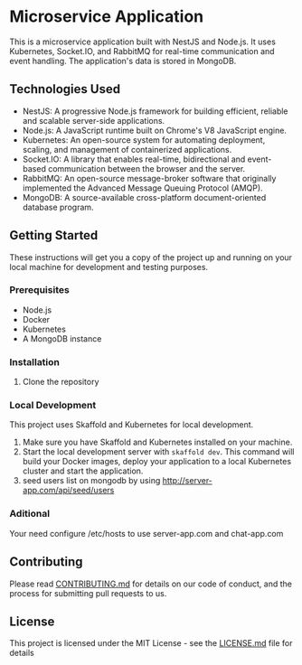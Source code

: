 # Microservice Application

This is a microservice application built with NestJS and Node.js. It uses Kubernetes, Socket.IO, and RabbitMQ for real-time communication and event handling. The application's data is stored in MongoDB.

## Technologies Used

- NestJS: A progressive Node.js framework for building efficient, reliable and scalable server-side applications.
- Node.js: A JavaScript runtime built on Chrome's V8 JavaScript engine.
- Kubernetes: An open-source system for automating deployment, scaling, and management of containerized applications.
- Socket.IO: A library that enables real-time, bidirectional and event-based communication between the browser and the server.
- RabbitMQ: An open-source message-broker software that originally implemented the Advanced Message Queuing Protocol (AMQP).
- MongoDB: A source-available cross-platform document-oriented database program.

## Getting Started

These instructions will get you a copy of the project up and running on your local machine for development and testing purposes.

### Prerequisites

- Node.js
- Docker
- Kubernetes
- A MongoDB instance

### Installation

1. Clone the repository

### Local Development

This project uses Skaffold and Kubernetes for local development.

1. Make sure you have Skaffold and Kubernetes installed on your machine.
2. Start the local development server with `skaffold dev`. This command will build your Docker images, deploy your application to a local Kubernetes cluster and start the application.
3. seed users list on mongodb by using http://server-app.com/api/seed/users

### Aditional

Your need configure /etc/hosts
to use server-app.com and chat-app.com

## Contributing

Please read [CONTRIBUTING.md](https://gist.github.com/alfredoizjr) for details on our code of conduct, and the process for submitting pull requests to us.

## License

This project is licensed under the MIT License - see the [LICENSE.md](LICENSE.md) file for details
